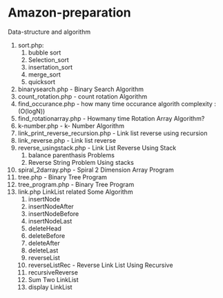 # Amazon-preparation
Data-structure and algorithm 
1) sort.php:
    1) bubble sort
    2) Selection_sort
    3) insertation_sort
    4) merge_sort
    5) quicksort
2) binarysearch.php	- Binary Search Algorithm
3) count_rotation.php	- count rotation Algorithm
4) find_occurance.php	 - how many time occurance algorith 
    complexity : (O(logN))
5) find_rotationarray.php	- Howmany time Rotation Array Algorithm?
6) k-number.php	- k- Number Algorithm
7) link_print_reverse_recursion.php - Link list reverse using recursion 
8) link_reverse.php	- Link list reverse
9) reverse_usingstack.php	- Link List Reverse Using Stack 
    1) balance parenthasis Problems
    2) Reverse String Problem Using stacks
10) spiral_2darray.php	- Spiral 2 Dimension Array Program
11) tree.php	- Binary Tree Program
12) tree_program.php - Binary Tree Program
13) link.php
    LinkList related Some Algorithm 
    1) insertNode
    2) insertNodeAfter
    3) insertNodeBefore
    4) insertNodeLast
    5) deleteHead
    6) deleteBefore
    7) deleteAfter
    8) deleteLast
    9) reverseList
    10) reverseListRec - Reverse Link List Using Recursive
    11) recursiveReverse 
    12) Sum Two LinkList
    13) display LinkList
